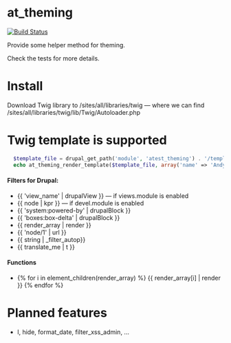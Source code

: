at_theming
==========

[![Build Status](https://secure.travis-ci.org/andytruong/at_theming.png?branch=7.x-1.x)](http://travis-ci.org/andytruong/at_theming)

Provide some helper method for theming.

Check the tests for more details.

Install
==========

Download Twig library to /sites/all/libraries/twig — where we can find
/sites/all/libraries/twig/lib/Twig/Autoloader.php

Twig template is supported
==========

````php
  $template_file = drupal_get_path('module', 'atest_theming') . '/templates/hello.twig';
  echo at_theming_render_template($template_file, array('name' => 'Andy Truong'));
````

#### Filters for Drupal:

- {{ 'view_name' | drupalView }} — if views.module is enabled
- {{ node | kpr }} — if devel.module is enabled
- {{ 'system:powered-by' | drupalBlock }}
- {{ 'boxes:box-delta' | drupalBlock }}
- {{ render_array | render }}
- {{ 'node/1' | url }}
- {{ string | _filter_autop}}
- {{ translate_me | t }}

#### Functions

- {% for i in element_children(render_array) %} {{ render_array[i] | render }}  {% endfor %}

Planned features
==========

- l, hide, format_date, filter_xss_admin, …
